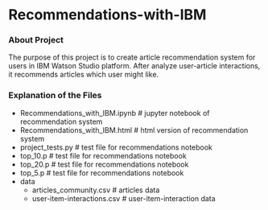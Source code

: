 # Recommendations-with-IBM

### About Project
The purpose of this project is to create article recommendation system for users in IBM Watson Studio platform. After analyze user-article interactions, it recommends articles which user might like.

### Explanation of the Files
* Recommendations_with_IBM.ipynb # jupyter notebook of recommendation system 
* Recommendations_with_IBM.html # html version of recommendation system
* project_tests.py # test file for recommendations notebook
* top_10.p # test file for recommendations notebook
* top_20.p # test file for recommendations notebook
* top_5.p # test file for recommendations notebook
* data
  * articles_community.csv # articles data
  * user-item-interactions.csv # user-item-interaction data
